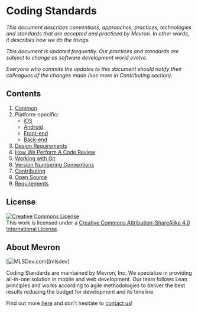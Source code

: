 # Coding Standards

*This document describes conventions, approaches, practices, technologies and standards that are accepted and practiced by Mevron. In other words, it describes how we do the things.*

*This document is updated frequently. Our practices and standards are subject to change as software development world evolve.*

*Everyone who commits the updates to this document should notify their colleagues of the changes made (see more in Contributing section).*


## Contents

1. [Common](/common/common.md)
1. Platform-specific: 
    * [iOS](/platform/ios/ios.md)
    * [Android](/platform/android/android.md)
    * [Front-end](/platform/frontend/frontend.md)
    * [Back-end](/platform/backend/backend.md)
1. [Design Requirements](/common/design-requirements.md)
1. [How We Perform A Code Review](/common/code-review.md)
1. [Working with Git](/common/git.md)
1. [Version Numbering Conventions](/common/versioning.md)
1. [Contributing](/CONTRIBUTING.md)
1. [Open Source](/common/open-source.md)
1. [Requirements](/common/requirements.md)

## License

<a rel="license" href="http://creativecommons.org/licenses/by-sa/4.0/">
  <img alt="Creative Commons License" style="border-width:0" src="https://i.creativecommons.org/l/by-sa/4.0/88x31.png"/>
</a>
<br/>
This work is licensed under a <a rel="license" href="http://creativecommons.org/licenses/by-sa/4.0/">Creative Commons Attribution-ShareAlike 4.0 International License</a>.


## About Mevron

[<img src="/mlsdev-logo.png" alt="MLSDev.com">][mlsdev]

Coding Standards are maintained by Mevron, Inc. We specialize in providing all-in-one solution in mobile and web development. Our team follows Lean principles and works according to agile methodologies to deliver the best results reducing the budget for development and its timeline. 

Find out more [here][mevron] and don't hesitate to [contact us][contact]!

[mevron]: http://mevron.com
[contact]: http://mevron.com/contact
